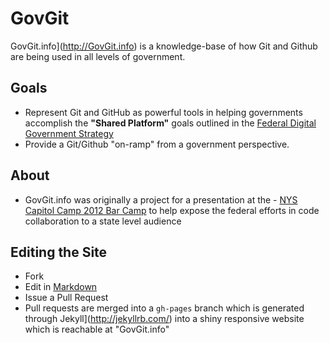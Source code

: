 GovGit
======

GovGit.info](http://GovGit.info) is a knowledge-base of how Git and Github are being used in all levels of government.

## Goals
- Represent Git and GitHub as powerful tools in helping governments accomplish the **"Shared Platform"** goals outlined in the [Federal Digital Government Strategy](http://www.whitehouse.gov/sites/default/files/omb/egov/digital-government/digital-government.html)
- Provide a Git/Github "on-ramp" from a government perspective.

## About
- GovGit.info was originally a project for a presentation at the - [NYS Capitol Camp 2012 Bar Camp](http://capitolcamp.tumblr.com/) to help expose the federal efforts in code collaboration to a state level audience

## Editing the Site
- Fork
- Edit in [Markdown](https://github.com/adam-p/markdown-here/wiki/Markdown-Cheatsheet) 
- Issue a Pull Request
- Pull requests are merged into a <code>gh-pages</code> branch which is generated through Jekyll](http://jekyllrb.com/) into a shiny responsive website which is reachable at "GovGit.info"



